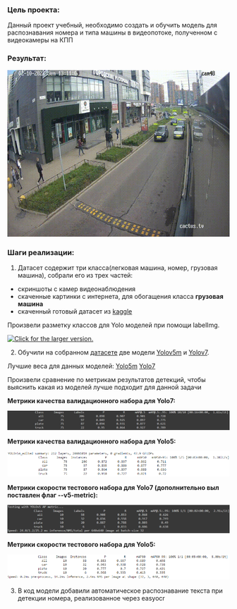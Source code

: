 ### Цель проекта:
Данный проект учебный, необходимо создать и обучить модель для распознавания номера и типа машины в видеопотоке, полученном с видеокамеры на КПП

### Результат:
<p align="center"><img src="./helpers/cars-2.gif"\></p>

### Шаги реализации:
1) Датасет содержит три класса(легковая машина, номер, грузовая машина), собрали его из трех частей: 
* скриншоты с камер видеонаблюдения
* скаченные картинки с интернета, для обогащения класса **грузовая машина**
* скаченный готовый датасет из [kaggle](https://www.kaggle.com/datasets/andrewmvd/car-plate-detection)

Произвели разметку классов для Yolo моделей при помощи labelImg.

<a href="https://drive.google.com/uc?export=view&id=1LCW7MpU_oEI_DcCchluVNyIedY8OWVMr"><img src="https://drive.google.com/uc?export=view&id=1LCW7MpU_oEI_DcCchluVNyIedY8OWVMr" style="width: 500px; max-width: 100%; height: auto" title="Click for the larger version." /></a>

2) Обучили на собранном [датасете](https://www.kaggle.com/datasets/kirillpribludenko/number-plates-50-russain-50-others) две модели [Yolov5m](yolov5m.ipynb) и [Yolov7](ALPR.ipynb). 

Лучшие веса для данных моделей:
[Yolo5m](https://drive.google.com/file/d/1htNcnFONfzpevnFL5iw3OpycEK3tG71m/view?usp=sharing)
[Yolo7](https://drive.google.com/file/d/1e5QTOn7kLk5ekQHyR8343c90Hhw3FAEy/view?usp=sharing)

Произвели сравнение по метрикам результатов детекций, чтобы выяснить какая из моделей лучше подходит для данной задачи

**Метрики качества валидационного набора для Yolo7:**
<p align="left"><img src="./helpers/yolo7_val.png"\></p>

**Метрики качества валидационного набора для Yolo5:**
<p align="left"><img src="./helpers/yolov5m_val.png"\></p>

**Метрики скорости тестового набора для Yolo7 (дополнительно выл поставлен флаг --v5-metric):**
<p align="left"><img src="./helpers/yolo7_test_s.png"\></p>

**Метрики скорости тестового набора для Yolo5:**
<p align="left"><img src="./helpers/yolov5m_test.png"\></p>

3) В код модели добавили автоматическое распознавание текста при детекции номера, реализованное через easyocr
